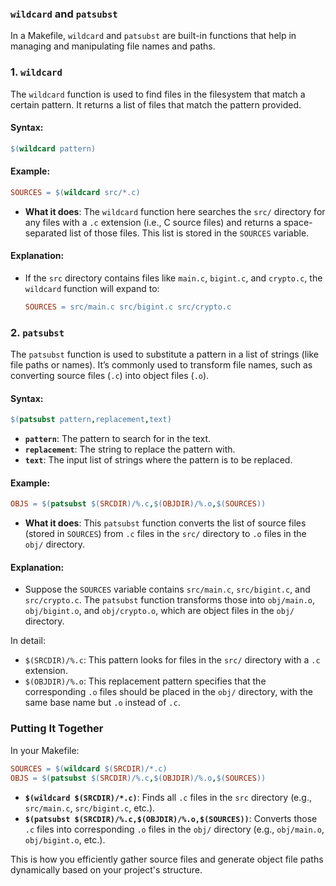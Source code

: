 
### `wildcard` and `patsubst`

In a Makefile, `wildcard` and `patsubst` are built-in functions that help in managing and manipulating file names and paths.

### 1. `wildcard`
The `wildcard` function is used to find files in the filesystem that match a certain pattern. It returns a list of files that match the pattern provided.

#### Syntax:
```makefile
$(wildcard pattern)
```

#### Example:
```makefile
SOURCES = $(wildcard src/*.c)
```

- **What it does**: The `wildcard` function here searches the `src/` directory for any files with a `.c` extension (i.e., C source files) and returns a space-separated list of those files. This list is stored in the `SOURCES` variable.

#### Explanation:
- If the `src` directory contains files like `main.c`, `bigint.c`, and `crypto.c`, the `wildcard` function will expand to:
  ```makefile
  SOURCES = src/main.c src/bigint.c src/crypto.c
  ```

### 2. `patsubst`
The `patsubst` function is used to substitute a pattern in a list of strings (like file paths or names). It’s commonly used to transform file names, such as converting source files (`.c`) into object files (`.o`).

#### Syntax:
```makefile
$(patsubst pattern,replacement,text)
```

- **`pattern`**: The pattern to search for in the text.
- **`replacement`**: The string to replace the pattern with.
- **`text`**: The input list of strings where the pattern is to be replaced.

#### Example:
```makefile
OBJS = $(patsubst $(SRCDIR)/%.c,$(OBJDIR)/%.o,$(SOURCES))
```

- **What it does**: This `patsubst` function converts the list of source files (stored in `SOURCES`) from `.c` files in the `src/` directory to `.o` files in the `obj/` directory.
  
#### Explanation:
- Suppose the `SOURCES` variable contains `src/main.c`, `src/bigint.c`, and `src/crypto.c`. The `patsubst` function transforms those into `obj/main.o`, `obj/bigint.o`, and `obj/crypto.o`, which are object files in the `obj/` directory.
  
In detail:
- `$(SRCDIR)/%.c`: This pattern looks for files in the `src/` directory with a `.c` extension.
- `$(OBJDIR)/%.o`: This replacement pattern specifies that the corresponding `.o` files should be placed in the `obj/` directory, with the same base name but `.o` instead of `.c`.

### Putting It Together

In your Makefile:

```makefile
SOURCES = $(wildcard $(SRCDIR)/*.c)
OBJS = $(patsubst $(SRCDIR)/%.c,$(OBJDIR)/%.o,$(SOURCES))
```

- **`$(wildcard $(SRCDIR)/*.c)`**: Finds all `.c` files in the `src` directory (e.g., `src/main.c`, `src/bigint.c`, etc.).
- **`$(patsubst $(SRCDIR)/%.c,$(OBJDIR)/%.o,$(SOURCES))`**: Converts those `.c` files into corresponding `.o` files in the `obj/` directory (e.g., `obj/main.o`, `obj/bigint.o`, etc.).

This is how you efficiently gather source files and generate object file paths dynamically based on your project's structure.